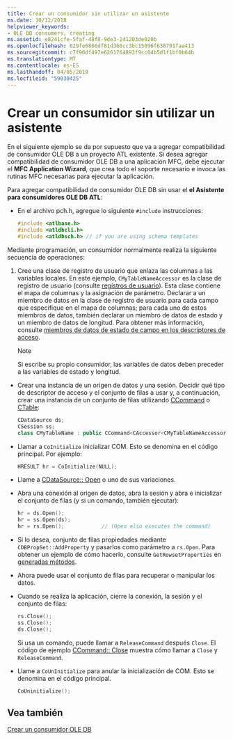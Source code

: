 ```yaml
---
title: Crear un consumidor sin utilizar un asistente
ms.date: 10/12/2018
helpviewer_keywords:
- OLE DB consumers, creating
ms.assetid: e8241cfe-5faf-48f8-9de3-241203de020b
ms.openlocfilehash: 029fe6866df81d366cc3bc15096f638791faa413
ms.sourcegitcommit: c7f90df497e6261764893f9cc04b5d1f1bf0b64b
ms.translationtype: MT
ms.contentlocale: es-ES
ms.lasthandoff: 04/05/2019
ms.locfileid: "59030425"
---
```

# <a name="creating-a-consumer-without-using-a-wizard"></a>Crear un consumidor sin utilizar un asistente

En el siguiente ejemplo se da por supuesto que va a agregar compatibilidad de consumidor OLE DB a un proyecto ATL existente. Si desea agregar compatibilidad de consumidor OLE DB a una aplicación MFC, debe ejecutar el **MFC Application Wizard**, que crea todo el soporte necesario e invoca las rutinas MFC necesarias para ejecutar la aplicación.

Para agregar compatibilidad de consumidor OLE DB sin usar el **el Asistente para consumidores OLE DB ATL**:

- En el archivo pch.h, agregue lo siguiente `#include` instrucciones:

    ```cpp
    #include <atlbase.h>
    #include <atldbcli.h>
    #include <atldbsch.h> // if you are using schema templates
    ```

Mediante programación, un consumidor normalmente realiza la siguiente secuencia de operaciones:

1. Cree una clase de registro de usuario que enlaza las columnas a las variables locales. En este ejemplo, `CMyTableNameAccessor` es la clase de registro de usuario (consulte [registros de usuario](../../data/oledb/user-records.md)). Esta clase contiene el mapa de columnas y la asignación de parámetro. Declarar a un miembro de datos en la clase de registro de usuario para cada campo que especifique en el mapa de columnas; para cada uno de estos miembros de datos, también declarar un miembro de datos de estado y un miembro de datos de longitud. Para obtener más información, consulte [miembros de datos de estado de campo en los descriptores de acceso](../../data/oledb/field-status-data-members-in-wizard-generated-accessors.md).

    > [!NOTE]
    > Si escribe su propio consumidor, las variables de datos deben preceder a las variables de estado y longitud.

- Crear una instancia de un origen de datos y una sesión. Decidir qué tipo de descriptor de acceso y el conjunto de filas a usar y, a continuación, crear una instancia de un conjunto de filas utilizando [CCommand](../../data/oledb/ccommand-class.md) o [CTable](../../data/oledb/ctable-class.md):

    ```cpp
    CDataSource ds;
    CSession ss;
    class CMyTableName : public CCommand<CAccessor<CMyTableNameAccessor>>
    ```

- Llamar a `CoInitialize` inicializar COM. Esto se denomina en el código principal. Por ejemplo:

    ```cpp
    HRESULT hr = CoInitialize(NULL);
    ```

- Llame a [CDataSource:: Open](../../data/oledb/cdatasource-open.md) o uno de sus variaciones.

- Abra una conexión al origen de datos, abra la sesión y abra e inicializar el conjunto de filas (y si un comando, también ejecutar):

    ```cpp
    hr = ds.Open();
    hr = ss.Open(ds);
    hr = rs.Open();            // (Open also executes the command)
    ```

- Si lo desea, conjunto de filas propiedades mediante `CDBPropSet::AddProperty` y pasarlos como parámetro a `rs.Open`. Para obtener un ejemplo de cómo hacerlo, consulte `GetRowsetProperties` en [generadas métodos](../../data/oledb/consumer-wizard-generated-methods.md).

- Ahora puede usar el conjunto de filas para recuperar o manipular los datos.

- Cuando se realiza la aplicación, cierre la conexión, la sesión y el conjunto de filas:

    ```cpp
    rs.Close();
    ss.Close();
    ds.Close();
    ```

   Si usa un comando, puede llamar a `ReleaseCommand` después `Close`. El código de ejemplo [CCommand:: Close](../../data/oledb/ccommand-close.md) muestra cómo llamar a `Close` y `ReleaseCommand`.

- Llame a `CoUnInitialize` para anular la inicialización de COM. Esto se denomina en el código principal.

    ```cpp
    CoUninitialize();
    ```

## <a name="see-also"></a>Vea también

[Crear un consumidor OLE DB](../../data/oledb/creating-an-ole-db-consumer.md)